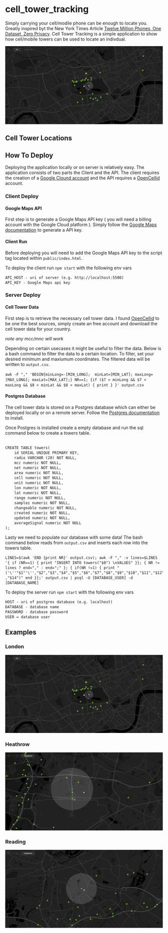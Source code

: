 # cell_tower_tracking
Simply carrying your cell/modile phone can be enough to locate you. Greatly inspired byt the New York Times Article [Twelve Million Phones, 
One Dataset, Zero Privacy](https://www.nytimes.com/interactive/2019/12/19/opinion/location-tracking-cell-phone.html). 
Cell Tower Tracking is a simple application to show how cell/mobile towers can be used to locate an indivdual.

![Example of London](https://github.com/YusofBandar/cell_tower_tracking/blob/master/docs/screenshot/london.gif)

## Cell Tower Locations

## How To Deploy
Deploying the application locally or on server is relatively easy. The application consists of two parts the Client 
and the API. The client requires the creation of a [Google Clound account](https://cloud.google.com/) and the API requires a 
[OpenCellid](https://opencellid.org/#zoom=16&lat=37.77889&lon=-122.41942) account.

### Client Deploy

#### Google Maps API
First step is to generate a Google Maps API key ( you will need a billing account with the Google Cloud platform ).
Simply follow the [Google Maps documentation](https://developers.google.com/maps/documentation/javascript/get-api-key) to generate a API key.

#### Client Run
Before deploying you will need to add the Google Maps API key to the script tag located within `public/index.html`.

To deploy the client run `npm start` with the following env vars

```
API_HOST - uri of server (e.g. http://localhost:5500)
API_KEY - Google Maps api key 

```

### Server Deploy

#### Cell Tower Data
First step is to retrieve the necessary cell tower data. I found [OpenCellid](https://opencellid.org/#zoom=16&lat=37.77889&lon=-122.41942) to be one the best
sources, simply create an free account and download the cell tower data for your country.

*note any mcc/mnc will work*

Depending on certain usecases it might be useful to filter the data. Below is a bash command to filter the data to a certain location.
To filter, set your desired minimum and maxiumum coordinates. The filtered data will be written to `output.csv`.

`awk -F "," 'BEGIN{minLong=-[MIN_LONG];  minLat=[MIN_LAT]; maxLong=[MAX_LONG]; maxLat=[MAX_LAT];} NR==1; {if ($7 > minLong && $7 < maxLong && $8 > minLat && $8 < maxLat) { print } }' output.csv`

#### Postgres Database
The cell tower data is stored on a Postgres database which can either be deployed locally or on a remote server. Follow the [Postgres documentation](https://www.postgresql.org/) to install.

Once Postgres is installed create a empty database and run the sql command below to create a *towers* table.

```

CREATE TABLE towers(
	id SERIAL UNIQUE PRIMARY KEY,
	radio VARCHAR (20) NOT NULL,
	mcc numeric NOT NULL,
	net numeric NOT NULL,
	area numeric NOT NULL,
	cell numeric NOT NULL,
	unit numeric NOT NULL,
	lon numeric NOT NULL,
	lat numeric NOT NULL,
	range numeric NOT NULL,
	samples numeric NOT NULL,
	changeable numeric NOT NULL,
	created numeric NOT NULL,
	updated numeric NOT NULL,
	averageSignal numeric NOT NULL
);

``` 

Lasty we need to populate our database with some data! The bash command below reads from `output.csv` and inserts each row into the towers table.

```
LINES=$(awk 'END {print NR}' output.csv); awk -F "," -v lines=$LINES '{ if (NR==1) { print "INSERT INTO towers("$0") \nVALUES" }}; { NR != lines ? end="," : end=";" }; { if(NR !=1) { print "('\''"$1"'\'',"$2","$3","$4","$5","$6","$7","$8","$9","$10","$11","$12","dd$13"
,"$14")" end }};' output.csv | psql -U [DATABASE_USER] -d [DATABASE_NAME]

```
To deploy the server run `npm start` with the following env vars

```
HOST - uri of postgres database (e.g. localhost)
DATABASE - database name
PASSWORD - database password
USER = database user

```

## Examples

### London

![Example of London](https://github.com/YusofBandar/cell_tower_tracking/blob/master/docs/screenshot/london.gif)

### Heathrow

![Example of Heathrow](https://github.com/YusofBandar/cell_tower_tracking/blob/master/docs/screenshot/heathrow.gif)

### Reading

![Example of Reading](https://github.com/YusofBandar/cell_tower_tracking/blob/master/docs/screenshot/reading.gif)
